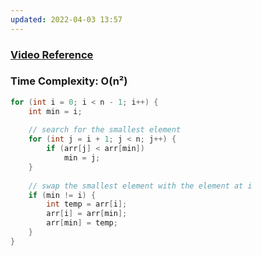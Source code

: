 ```yaml
---
updated: 2022-04-03 13:57
---
```

### [Video Reference](https://youtu.be/B-nqY6IYqVw)

### Time Complexity: O(n²)

```java
for (int i = 0; i < n - 1; i++) {
	int min = i;
	
	// search for the smallest element
	for (int j = i + 1; j < n; j++) {
		if (arr[j] < arr[min])
			min = j;
	}
	
	// swap the smallest element with the element at i
	if (min != i) {
		int temp = arr[i];
		arr[i] = arr[min];
		arr[min] = temp;
	}
}
```
